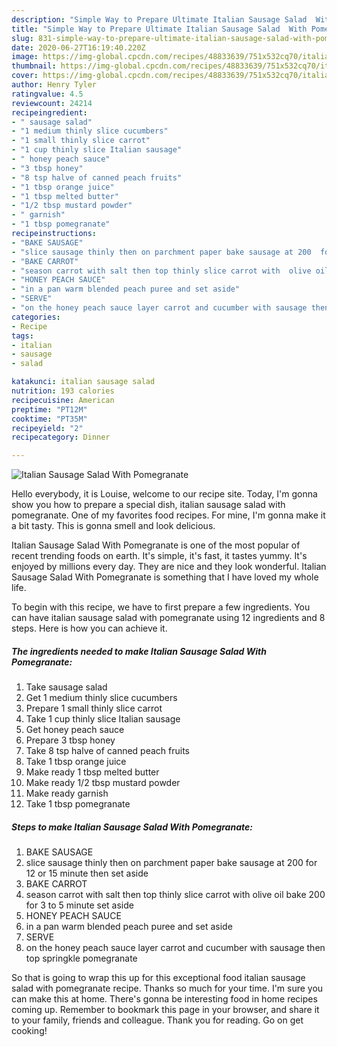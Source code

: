 ```yaml
---
description: "Simple Way to Prepare Ultimate Italian Sausage Salad  With Pomegranate"
title: "Simple Way to Prepare Ultimate Italian Sausage Salad  With Pomegranate"
slug: 831-simple-way-to-prepare-ultimate-italian-sausage-salad-with-pomegranate
date: 2020-06-27T16:19:40.220Z
image: https://img-global.cpcdn.com/recipes/48833639/751x532cq70/italian-sausage-salad-with-pomegranate-recipe-main-photo.jpg
thumbnail: https://img-global.cpcdn.com/recipes/48833639/751x532cq70/italian-sausage-salad-with-pomegranate-recipe-main-photo.jpg
cover: https://img-global.cpcdn.com/recipes/48833639/751x532cq70/italian-sausage-salad-with-pomegranate-recipe-main-photo.jpg
author: Henry Tyler
ratingvalue: 4.5
reviewcount: 24214
recipeingredient:
- " sausage salad"
- "1 medium thinly slice cucumbers"
- "1 small thinly slice carrot"
- "1 cup thinly slice Italian sausage"
- " honey peach sauce"
- "3 tbsp honey"
- "8 tsp halve of canned peach fruits"
- "1 tbsp orange juice"
- "1 tbsp melted butter"
- "1/2 tbsp mustard powder"
- " garnish"
- "1 tbsp pomegranate"
recipeinstructions:
- "BAKE SAUSAGE"
- "slice sausage thinly then on parchment paper bake sausage at 200  for 12 or 15 minute then set aside"
- "BAKE CARROT"
- "season carrot with salt then top thinly slice carrot with  olive oil  bake 200 for 3 to 5  minute set aside"
- "HONEY PEACH SAUCE"
- "in a pan warm blended peach puree and set aside"
- "SERVE"
- "on the honey peach sauce layer carrot and cucumber with sausage then  top springkle pomegranate"
categories:
- Recipe
tags:
- italian
- sausage
- salad

katakunci: italian sausage salad 
nutrition: 193 calories
recipecuisine: American
preptime: "PT12M"
cooktime: "PT35M"
recipeyield: "2"
recipecategory: Dinner

---
```



![Italian Sausage Salad  With Pomegranate](https://img-global.cpcdn.com/recipes/48833639/751x532cq70/italian-sausage-salad-with-pomegranate-recipe-main-photo.jpg)

Hello everybody, it is Louise, welcome to our recipe site. Today, I'm gonna show you how to prepare a special dish, italian sausage salad  with pomegranate. One of my favorites food recipes. For mine, I'm gonna make it a bit tasty. This is gonna smell and look delicious.



Italian Sausage Salad  With Pomegranate is one of the most popular of recent trending foods on earth. It's simple, it's fast, it tastes yummy. It's enjoyed by millions every day. They are nice and they look wonderful. Italian Sausage Salad  With Pomegranate is something that I have loved my whole life.


To begin with this recipe, we have to first prepare a few ingredients. You can have italian sausage salad  with pomegranate using 12 ingredients and 8 steps. Here is how you can achieve it.

<!--inarticleads1-->

##### The ingredients needed to make Italian Sausage Salad  With Pomegranate:

1. Take  sausage salad
1. Get 1 medium thinly slice cucumbers
1. Prepare 1 small thinly slice carrot
1. Take 1 cup thinly slice Italian sausage
1. Get  honey peach sauce
1. Prepare 3 tbsp honey
1. Take 8 tsp halve of canned peach fruits
1. Take 1 tbsp orange juice
1. Make ready 1 tbsp melted butter
1. Make ready 1/2 tbsp mustard powder
1. Make ready  garnish
1. Take 1 tbsp pomegranate




<!--inarticleads2-->

##### Steps to make Italian Sausage Salad  With Pomegranate:

1. BAKE SAUSAGE
1. slice sausage thinly then on parchment paper bake sausage at 200  for 12 or 15 minute then set aside
1. BAKE CARROT
1. season carrot with salt then top thinly slice carrot with  olive oil  bake 200 for 3 to 5  minute set aside
1. HONEY PEACH SAUCE
1. in a pan warm blended peach puree and set aside
1. SERVE
1. on the honey peach sauce layer carrot and cucumber with sausage then  top springkle pomegranate




So that is going to wrap this up for this exceptional food italian sausage salad  with pomegranate recipe. Thanks so much for your time. I'm sure you can make this at home. There's gonna be interesting food in home recipes coming up. Remember to bookmark this page in your browser, and share it to your family, friends and colleague. Thank you for reading. Go on get cooking!
